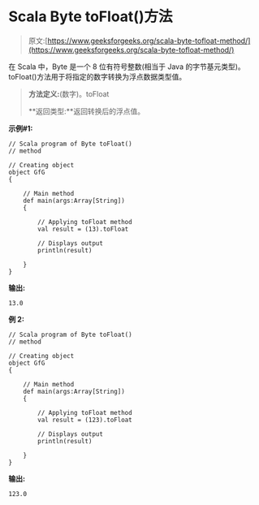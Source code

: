 # Scala Byte toFloat()方法

> 原文:[https://www.geeksforgeeks.org/scala-byte-tofloat-method/](https://www.geeksforgeeks.org/scala-byte-tofloat-method/)

在 Scala 中，Byte 是一个 8 位有符号整数(相当于 Java 的字节基元类型)。toFloat()方法用于将指定的数字转换为浮点数据类型值。

> **方法定义:**(数字)。toFloat
> 
> **返回类型:**返回转换后的浮点值。

**示例#1:**

```
// Scala program of Byte toFloat() 
// method 

// Creating object 
object GfG 
{ 

    // Main method 
    def main(args:Array[String]) 
    { 

        // Applying toFloat method 
        val result = (13).toFloat

        // Displays output 
        println(result) 

    } 
} 
```

**输出:**

```
13.0

```

**例 2:**

```
// Scala program of Byte toFloat() 
// method 

// Creating object 
object GfG 
{ 

    // Main method 
    def main(args:Array[String]) 
    { 

        // Applying toFloat method 
        val result = (123).toFloat

        // Displays output 
        println(result) 

    } 
} 
```

**输出:**

```
123.0

```